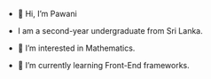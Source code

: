 - 👋 Hi, I’m Pawani

-  I am a second-year undergraduate from Sri Lanka.
- 👀 I’m interested in Mathematics.
- 🌱 I’m currently learning Front-End frameworks.


<!---
Pawanihansi/Pawanihansi is a ✨ special ✨ repository because its `README.md` (this file) appears on your GitHub profile.
You can click the Preview link to take a look at your changes.
--->

